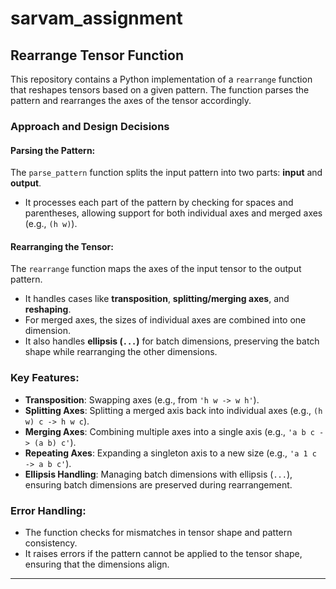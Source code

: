 # sarvam_assignment

## Rearrange Tensor Function

This repository contains a Python implementation of a `rearrange` function that reshapes tensors based on a given pattern. The function parses the pattern and rearranges the axes of the tensor accordingly.

### Approach and Design Decisions

#### Parsing the Pattern:
The `parse_pattern` function splits the input pattern into two parts: **input** and **output**.

- It processes each part of the pattern by checking for spaces and parentheses, allowing support for both individual axes and merged axes (e.g., `(h w)`).

#### Rearranging the Tensor:
The `rearrange` function maps the axes of the input tensor to the output pattern.

- It handles cases like **transposition**, **splitting/merging axes**, and **reshaping**.
- For merged axes, the sizes of individual axes are combined into one dimension.
- It also handles **ellipsis (`...`)** for batch dimensions, preserving the batch shape while rearranging the other dimensions.

### Key Features:
- **Transposition**: Swapping axes (e.g., from `'h w -> w h'`).
- **Splitting Axes**: Splitting a merged axis back into individual axes (e.g., `(h w) c -> h w c`).
- **Merging Axes**: Combining multiple axes into a single axis (e.g., `'a b c -> (a b) c'`).
- **Repeating Axes**: Expanding a singleton axis to a new size (e.g., `'a 1 c -> a b c'`).
- **Ellipsis Handling**: Managing batch dimensions with ellipsis (`...`), ensuring batch dimensions are preserved during rearrangement.

### Error Handling:
- The function checks for mismatches in tensor shape and pattern consistency.
- It raises errors if the pattern cannot be applied to the tensor shape, ensuring that the dimensions align.

---
